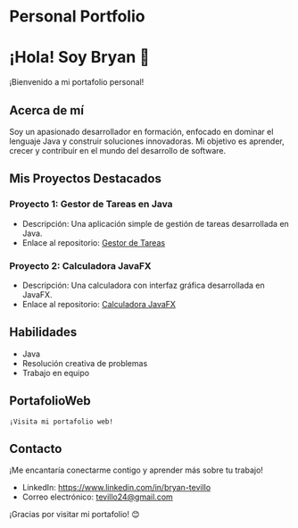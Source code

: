 # Personal Portfolio

# ¡Hola! Soy Bryan 👋

¡Bienvenido a mi portafolio personal!

## Acerca de mí

Soy un apasionado desarrollador en formación, enfocado en dominar el lenguaje Java y construir soluciones innovadoras. Mi objetivo es aprender, crecer y contribuir en el mundo del desarrollo de software.

## Mis Proyectos Destacados

### Proyecto 1: Gestor de Tareas en Java

- Descripción: Una aplicación simple de gestión de tareas desarrollada en Java.
- Enlace al repositorio: [Gestor de Tareas](enlace)

### Proyecto 2: Calculadora JavaFX

- Descripción: Una calculadora con interfaz gráfica desarrollada en JavaFX.
- Enlace al repositorio: [Calculadora JavaFX](enlace)

## Habilidades

- Java
- Resolución creativa de problemas
- Trabajo en equipo

## PortafolioWeb

    ¡Visita mi portafolio web!

## Contacto

¡Me encantaría conectarme contigo y aprender más sobre tu trabajo!

- LinkedIn: https://www.linkedin.com/in/bryan-tevillo
- Correo electrónico: tevillo24@gmail.com

¡Gracias por visitar mi portafolio! 😊
